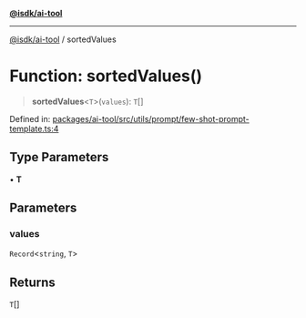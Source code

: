 [**@isdk/ai-tool**](../README.md)

***

[@isdk/ai-tool](../globals.md) / sortedValues

# Function: sortedValues()

> **sortedValues**\<`T`\>(`values`): `T`[]

Defined in: [packages/ai-tool/src/utils/prompt/few-shot-prompt-template.ts:4](https://github.com/isdk/ai-tool.js/blob/83a1524a1644365964efc043a7a7991d8fd46b49/src/utils/prompt/few-shot-prompt-template.ts#L4)

## Type Parameters

• **T**

## Parameters

### values

`Record`\<`string`, `T`\>

## Returns

`T`[]
